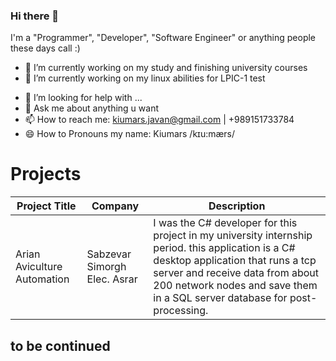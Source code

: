 ### Hi there 👋

<!--
**kiumarsj/kiumarsj** is a ✨ _special_ ✨ repository because its `README.md` (this file) appears on your GitHub profile.
-->

I'm a "Programmer", "Developer", "Software Engineer" or anything people these days call :)

- 🔭 I’m currently working on my study and finishing university courses
- 🌱 I’m currently working on my linux abilities for LPIC-1 test
<!-- - 👯 I’m looking to collaborate on open source projects -->
- 🤔 I’m looking for help with ...
- 💬 Ask me about anything u want
- 📫 How to reach me: kiumars.javan@gmail.com | +989151733784
- 😄 How to Pronouns my name: Kiumars /kɪu:mærs/


Projects
========

| Project Title	                                      | Company                        | Description                                                             
|-----------------------------------------------------|--------------------------------|---------------------------------------------------------------------------------------------------------------|
| Arian Aviculture Automation                          | Sabzevar Simorgh Elec. Asrar   | I was the C# developer for this project in my university internship period. this application is a C#  desktop application that runs a tcp server and receive data from about 200 network nodes and save them in a SQL server database for post-processing.



## to be continued
